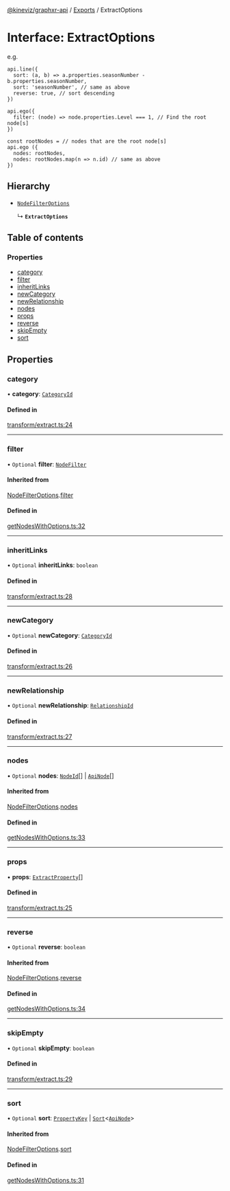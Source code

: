 [@kineviz/graphxr-api](../README.md) / [Exports](../modules.md) / ExtractOptions

# Interface: ExtractOptions

e.g.

```
api.line({
  sort: (a, b) => a.properties.seasonNumber - b.properties.seasonNumber,
  sort: 'seasonNumber', // same as above
  reverse: true, // sort descending
})

api.ego({
  filter: (node) => node.properties.Level === 1, // Find the root node[s]
})

const rootNodes = // nodes that are the root node[s]
api.ego ({
  nodes: rootNodes,
  nodes: rootNodes.map(n => n.id) // same as above
})
```

## Hierarchy

- [`NodeFilterOptions`](NodeFilterOptions.md)

  ↳ **`ExtractOptions`**

## Table of contents

### Properties

- [category](ExtractOptions.md#category)
- [filter](ExtractOptions.md#filter)
- [inheritLinks](ExtractOptions.md#inheritlinks)
- [newCategory](ExtractOptions.md#newcategory)
- [newRelationship](ExtractOptions.md#newrelationship)
- [nodes](ExtractOptions.md#nodes)
- [props](ExtractOptions.md#props)
- [reverse](ExtractOptions.md#reverse)
- [skipEmpty](ExtractOptions.md#skipempty)
- [sort](ExtractOptions.md#sort)

## Properties

### category

• **category**: [`CategoryId`](../modules.md#categoryid)

#### Defined in

[transform/extract.ts:24](https://bitbucket.org/kineviz/graphxr-api/src/3b69512/src/transform/extract.ts#lines-24)

___

### filter

• `Optional` **filter**: [`NodeFilter`](../modules.md#nodefilter)

#### Inherited from

[NodeFilterOptions](NodeFilterOptions.md).[filter](NodeFilterOptions.md#filter)

#### Defined in

[getNodesWithOptions.ts:32](https://bitbucket.org/kineviz/graphxr-api/src/3b69512/src/getNodesWithOptions.ts#lines-32)

___

### inheritLinks

• `Optional` **inheritLinks**: `boolean`

#### Defined in

[transform/extract.ts:28](https://bitbucket.org/kineviz/graphxr-api/src/3b69512/src/transform/extract.ts#lines-28)

___

### newCategory

• `Optional` **newCategory**: [`CategoryId`](../modules.md#categoryid)

#### Defined in

[transform/extract.ts:26](https://bitbucket.org/kineviz/graphxr-api/src/3b69512/src/transform/extract.ts#lines-26)

___

### newRelationship

• `Optional` **newRelationship**: [`RelationshipId`](../modules.md#relationshipid)

#### Defined in

[transform/extract.ts:27](https://bitbucket.org/kineviz/graphxr-api/src/3b69512/src/transform/extract.ts#lines-27)

___

### nodes

• `Optional` **nodes**: [`NodeId`](../modules.md#nodeid)[] \| [`ApiNode`](../classes/ApiNode.md)[]

#### Inherited from

[NodeFilterOptions](NodeFilterOptions.md).[nodes](NodeFilterOptions.md#nodes)

#### Defined in

[getNodesWithOptions.ts:33](https://bitbucket.org/kineviz/graphxr-api/src/3b69512/src/getNodesWithOptions.ts#lines-33)

___

### props

• **props**: [`ExtractProperty`](ExtractProperty.md)[]

#### Defined in

[transform/extract.ts:25](https://bitbucket.org/kineviz/graphxr-api/src/3b69512/src/transform/extract.ts#lines-25)

___

### reverse

• `Optional` **reverse**: `boolean`

#### Inherited from

[NodeFilterOptions](NodeFilterOptions.md).[reverse](NodeFilterOptions.md#reverse)

#### Defined in

[getNodesWithOptions.ts:34](https://bitbucket.org/kineviz/graphxr-api/src/3b69512/src/getNodesWithOptions.ts#lines-34)

___

### skipEmpty

• `Optional` **skipEmpty**: `boolean`

#### Defined in

[transform/extract.ts:29](https://bitbucket.org/kineviz/graphxr-api/src/3b69512/src/transform/extract.ts#lines-29)

___

### sort

• `Optional` **sort**: [`PropertyKey`](../modules.md#propertykey) \| [`Sort`](../modules.md#sort)<[`ApiNode`](../classes/ApiNode.md)\>

#### Inherited from

[NodeFilterOptions](NodeFilterOptions.md).[sort](NodeFilterOptions.md#sort)

#### Defined in

[getNodesWithOptions.ts:31](https://bitbucket.org/kineviz/graphxr-api/src/3b69512/src/getNodesWithOptions.ts#lines-31)
